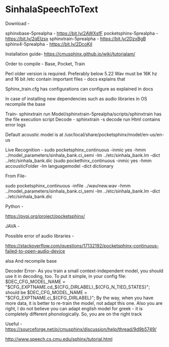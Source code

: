 # SinhalaSpeechToText

Download - 

sphinxbase-5prealpha - https://bit.ly/2AWXsfF
pocketsphinx-5prealpha - https://bit.ly/2qEIzsx
sphinxtrain-5prealpha - https://bit.ly/2DzxBgB
sphinx4-5prealpha - https://bit.ly/2DcoKjI

Installation guide- https://cmusphinx.github.io/wiki/tutorialam/

Order to compile - Base, Pocket, Train

Perl older version is required. Preferably below 5.22
Wav must be 16K hz and 16 bit 
/etc contain important files - docs explains that

Sphinx_train.cfg has configurations can configure as explained in docs

In case of installing new dependencies such as audio libraries in OS recompile the base

Train- sphinxtrain run
Model/sphinxtrain-5prealpha/scripts/sphinxtrain has the file execution script
Decode - sphinxtrain -s decode run
Html contains error logs

Default acoustic model is at /usr/local/share/pocketsphinx/model/en-us/en-us

Live Recognition -  sudo pocketsphinx_continuous -inmic yes -hmm ../model_parameters/sinhala_bank.ci_semi -lm ../etc/sinhala_bank.lm -dict ../etc/sinhala_bank.dic
(sudo pockethinx_continuous -inmic yes -hmm accousticFolder -lm languagemodel -dict dictionary

From File- 

sudo pocketsphinx_continuous -infile ../wav/new.wav -hmm ../model_parameters/sinhala_bank.ci_semi -lm ../etc/sinhala_bank.lm -dict ../etc/sinhala_bank.dic

Python - 

https://pypi.org/project/pocketsphinx/

JAVA - 

Possible error of audio libraries - 

https://stackoverflow.com/questions/17132192/pocketsphinx-continuous-failed-to-open-audio-device

alsa
And recompile base

Decoder Error- 
As you train a small context-independent model, you should use it in decoding, too.
To put it simple, in your config file:
$DEC_CFG_MODEL_NAME = "$CFG_EXPTNAME.cd_${CFG_DIRLABEL}_${CFG_N_TIED_STATES}";
should be
$DEC_CFG_MODEL_NAME = "$CFG_EXPTNAME.ci_${CFG_DIRLABEL}";
By the way, when you have more data, it is better to re-train the model, not adapt this one.
Also you are right, I do not believe you can adapt english model for greek - it is completely different phonologically. So, you are on the right track


Useful - 
https://sourceforge.net/p/cmusphinx/discussion/help/thread/9d9b5749/

http://www.speech.cs.cmu.edu/sphinx/tutorial.html






